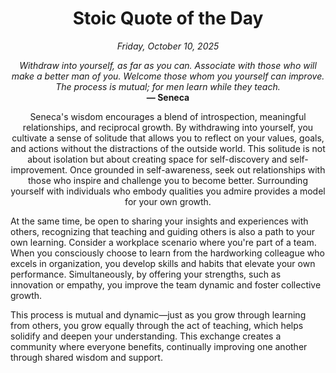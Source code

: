 <h1 align="center">Stoic Quote of the Day</h1>
<p align="center"><em><!--START_SECTION:current-date-->
Friday, October 10, 2025
<!--END_SECTION:current-date--></em></p>
<p align="center">
    <em><!--START_SECTION:quote-text-->
Withdraw into yourself, as far as you can. Associate with those who will make a better man of you. Welcome those whom you yourself can improve. The process is mutual; for men learn while they teach.
<!--END_SECTION:quote-text--></em><br>
    <strong>— <!--START_SECTION:quote-author-->
Seneca
<!--END_SECTION:quote-author--></strong>
</p>

<p align="center" style="max-width:600px;margin:0 auto;">
<!--START_SECTION:quote-interpretation-->
Seneca's wisdom encourages a blend of introspection, meaningful relationships, and reciprocal growth. By withdrawing into yourself, you cultivate a sense of solitude that allows you to reflect on your values, goals, and actions without the distractions of the outside world. This solitude is not about isolation but about creating space for self-discovery and self-improvement. Once grounded in self-awareness, seek out relationships with those who inspire and challenge you to become better. Surrounding yourself with individuals who embody qualities you admire provides a model for your own growth.

At the same time, be open to sharing your insights and experiences with others, recognizing that teaching and guiding others is also a path to your own learning. Consider a workplace scenario where you're part of a team. When you consciously choose to learn from the hardworking colleague who excels in organization, you develop skills and habits that elevate your own performance. Simultaneously, by offering your strengths, such as innovation or empathy, you improve the team dynamic and foster collective growth.

This process is mutual and dynamic—just as you grow through learning from others, you grow equally through the act of teaching, which helps solidify and deepen your understanding. This exchange creates a community where everyone benefits, continually improving one another through shared wisdom and support.
<!--END_SECTION:quote-interpretation-->
</p>

